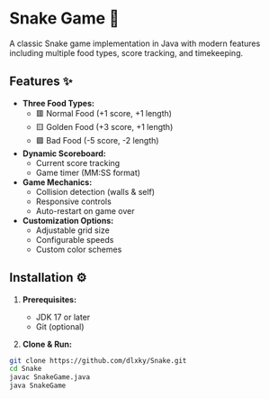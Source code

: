 # Snake Game 🐍

A classic Snake game implementation in Java with modern features including multiple food types, score tracking, and timekeeping.

## Features ✨
- **Three Food Types:**
  - 🟥 Normal Food (+1 score, +1 length)
  - 🟨 Golden Food (+3 score, +1 length)
  - 🟪 Bad Food (-5 score, -2 length)
- **Dynamic Scoreboard:**
  - Current score tracking
  - Game timer (MM:SS format)
- **Game Mechanics:**
  - Collision detection (walls & self)
  - Responsive controls
  - Auto-restart on game over
- **Customization Options:**
  - Adjustable grid size
  - Configurable speeds
  - Custom color schemes

## Installation ⚙️
1. **Prerequisites:**
   - JDK 17 or later
   - Git (optional)

2. **Clone & Run:**
```bash
git clone https://github.com/dlxky/Snake.git
cd Snake
javac SnakeGame.java
java SnakeGame
